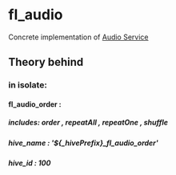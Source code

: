 # fl_audio

Concrete implementation of [Audio Service](https://flutter.dev/developing-packages/)

## Theory behind

### in isolate:

#### fl_audio_order : 
##### includes: order , repeatAll , repeatOne , shuffle
##### hive_name : '${_hivePrefix}_fl_audio_order'
##### hive_id : 100


